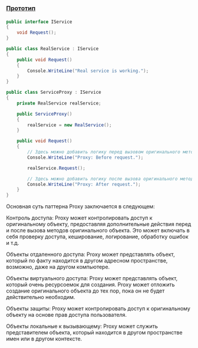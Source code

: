 ### [Прототип](./../Оглавление.md)


#### 
```cs
public interface IService
{
    void Request();
}

public class RealService : IService
{
    public void Request()
    {
        Console.WriteLine("Real service is working.");
    }
}

public class ServiceProxy : IService
{
    private RealService realService;

    public ServiceProxy()
    {
        realService = new RealService();
    }

    public void Request()
    {
        // Здесь можно добавить логику перед вызовом оригинального метода
        Console.WriteLine("Proxy: Before request.");

        realService.Request();

        // Здесь можно добавить логику после вызова оригинального метода
        Console.WriteLine("Proxy: After request.");
    }
}

```
Основная суть паттерна Proxy заключается в следующем:

Контроль доступа: Proxy может контролировать доступ к оригинальному объекту, предоставляя дополнительные действия перед и после вызова методов оригинального объекта. Это может включать в себя проверку доступа, кеширование, логирование, обработку ошибок и т.д.

Объекты отдаленного доступа: Proxy может представлять объект, который по факту находится в другом адресном пространстве, возможно, даже на другом компьютере.

Объекты виртуального доступа: Proxy может представлять объект, который очень ресурсоемок для создания. Proxy может отложить создание оригинального объекта до тех пор, пока он не будет действительно необходим.

Объекты защиты: Proxy может контролировать доступ к оригинальному объекту на основе прав доступа пользователя.

Объекты локальные к вызывающему: Proxy может служить представителем объекта, который находится в другом пространстве имен или в другом контексте.
